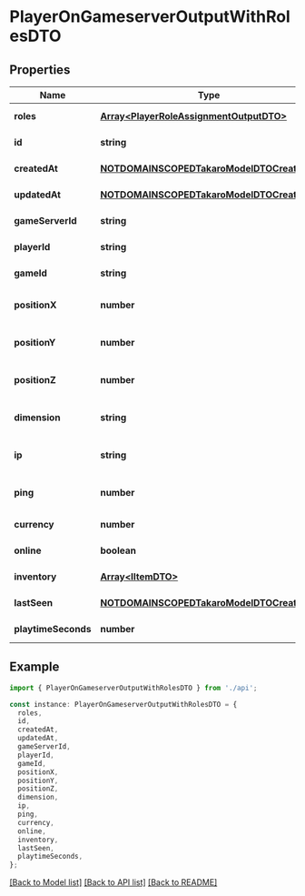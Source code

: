 # PlayerOnGameserverOutputWithRolesDTO

## Properties

| Name                | Type                                                                                    | Description | Notes                             |
| ------------------- | --------------------------------------------------------------------------------------- | ----------- | --------------------------------- |
| **roles**           | [**Array&lt;PlayerRoleAssignmentOutputDTO&gt;**](PlayerRoleAssignmentOutputDTO.md)      |             | [default to undefined]            |
| **id**              | **string**                                                                              |             | [default to undefined]            |
| **createdAt**       | [**NOTDOMAINSCOPEDTakaroModelDTOCreatedAt**](NOTDOMAINSCOPEDTakaroModelDTOCreatedAt.md) |             | [default to undefined]            |
| **updatedAt**       | [**NOTDOMAINSCOPEDTakaroModelDTOCreatedAt**](NOTDOMAINSCOPEDTakaroModelDTOCreatedAt.md) |             | [default to undefined]            |
| **gameServerId**    | **string**                                                                              |             | [default to undefined]            |
| **playerId**        | **string**                                                                              |             | [default to undefined]            |
| **gameId**          | **string**                                                                              |             | [default to undefined]            |
| **positionX**       | **number**                                                                              |             | [optional] [default to undefined] |
| **positionY**       | **number**                                                                              |             | [optional] [default to undefined] |
| **positionZ**       | **number**                                                                              |             | [optional] [default to undefined] |
| **dimension**       | **string**                                                                              |             | [optional] [default to undefined] |
| **ip**              | **string**                                                                              |             | [optional] [default to undefined] |
| **ping**            | **number**                                                                              |             | [optional] [default to undefined] |
| **currency**        | **number**                                                                              |             | [default to undefined]            |
| **online**          | **boolean**                                                                             |             | [default to undefined]            |
| **inventory**       | [**Array&lt;IItemDTO&gt;**](IItemDTO.md)                                                |             | [default to undefined]            |
| **lastSeen**        | [**NOTDOMAINSCOPEDTakaroModelDTOCreatedAt**](NOTDOMAINSCOPEDTakaroModelDTOCreatedAt.md) |             | [default to undefined]            |
| **playtimeSeconds** | **number**                                                                              |             | [default to undefined]            |

## Example

```typescript
import { PlayerOnGameserverOutputWithRolesDTO } from './api';

const instance: PlayerOnGameserverOutputWithRolesDTO = {
  roles,
  id,
  createdAt,
  updatedAt,
  gameServerId,
  playerId,
  gameId,
  positionX,
  positionY,
  positionZ,
  dimension,
  ip,
  ping,
  currency,
  online,
  inventory,
  lastSeen,
  playtimeSeconds,
};
```

[[Back to Model list]](../README.md#documentation-for-models) [[Back to API list]](../README.md#documentation-for-api-endpoints) [[Back to README]](../README.md)
